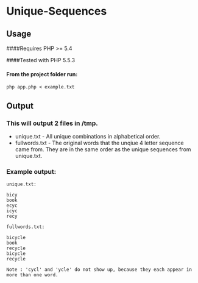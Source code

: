 # Unique-Sequences

## Usage 
####Requires PHP >= 5.4 

####Tested with PHP 5.5.3

#### From the project folder run:
`php app.php < example.txt`

## Output 

### This will output 2 files in /tmp.
- unique.txt - All unique combinations in alphabetical order.
- fullwords.txt - The original words that the unqiue 4 letter sequence came from. They are in the same order as the unique sequences from unique.txt. 

### Example output: 
````
unique.txt:

bicy
book
ecyc
icyc
recy

fullwords.txt:

bicycle
book
recycle
bicycle
recycle

Note : 'cycl' and 'ycle' do not show up, because they each appear in more than one word.
````

